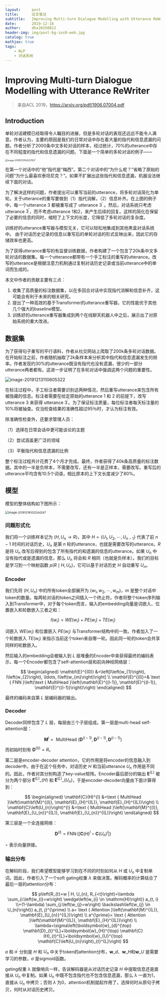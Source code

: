 ```yaml
---
layout:     post
title:      论文笔记
subtitle:   Improving Multi-turn Dialogue Modelling with Utterance ReWriter
date:       2019-12-16
author:     dhx20150812
header-img: img/post-bg-ios9-web.jpg
catalog: true
mathjax: true
tags:
    - NLP
    - 对话系统
---
```


# Improving Multi-turn Dialogue Modelling with Utterance ReWriter

>来自ACL 2019，https://arxiv.org/pdf/1906.07004.pdf

## Introduction

单轮对话建模已经取得令人瞩目的进展，但是多轮对话的表现还远远不能令人满意。作者认为，主要的原因是我们的日常对话中存在着大量的指代和信息遗漏的问题。作者分析了2000条中文多轮对话的样本，经过统计，70%的utterance中存在不同程度的指代和信息遗漏的问题。下面是一个简单的多轮对话的例子——

<img src="https://note.youdao.com/yws/api/personal/file/WEB0359bf9b63981716a269e1e98f6694a2?method=download&shareKey=f6193241573552c5b168720d2bdf2893" alt="image-20191213104237827" style="zoom:50%;" />

在第一个对话中的“他”指代是“梅西”。第二个对话中的“为什么呢？”省略了原始的问题“为什么最喜欢泰坦尼克？”。如果不扩展出这些指代和信息遗漏，机器没法继续下面的对话。

为了解决这样的问题，作者提出可以重写当前的utterance，将多轮对话简化为单轮。关于utterance的重写要做到（1）指代消解，（2）信息补齐。在上图的例子中，每一个utterance 3 都被重写成了 utterance $3^{'}$ 。然后，对话系统只考虑utterance $3^{'}$，而不考虑utterance 1和2，来产生后续的回复。这样的简化在保留了必要的信息的同时，缩短了上下文的长度，它降低了多轮对话的复杂度。

训练好的utterance重写器与模型无关，它可以轻松地集成到其他黑盒对话系统中。 由于对话历史记录的信息以重写后的单轮对话的形式反映出来，因此它的存储效率也更高。

为了获得utterance重写的有监督训练数据，作者构建了一个包含了20k条中文多轮对话的数据集。每一个utterance都带有一个手工标注的重写的utterance。改写的utterance是根据注意力机制通过复制对话历史记录或当前utterance中的单词而生成的。

本文中作者的贡献主要有三点：

1.  收集了高质量的标注数据集，以在多回合对话中实现指代消解和信息补齐，这可能会有利于未来的相关研究。
2.  提出了一种高效的基于Transformer的utterance重写器，它的性能优于其他几个强大的baseline模型。
3.  训练好的utterance重写器集成到两个在线聊天机器人中之后，展示出了对原始系统的重大改进。

## 数据集

为了获得句子重写的平行语料，作者从社交网站上爬取了200k条多轮对话数据。在开始标注之前，作者随机抽取了2k条样本来分析其中指代和信息遗漏发生的频率。作者发现约30%的utterance既没有指代也没有遗漏，很少的一部分utterance两者都有。这进一步证明了在多轮对话中强调这两个问题的重要性。

<img src="https://note.youdao.com/yws/api/personal/file/WEBf2a64d9f3e8be2f00a2f2874fdc393ae?method=download&shareKey=910e749c33cc9b9ab35e68506b7b3e50" alt="image-20191213110605322" style="zoom: is 30%;" />

在标注过程中，手工标注者需要识别这两种情况，然后重写utterance来包含所有被隐藏的信息。标注者需要在给定原始的utterance 1 和 2 的前提下，改写utterance 3 来获得 utterance $3^{'}$。为了保证标注质量，每位标注者每天标注量的10%将被抽查。仅当检查结果的准确性超过95％时，才认为标注有效。

除准确性检查外，还要求管理人员：

（1）选择在日常会话中更可能谈论的主题

（2）尝试涵盖更广泛的领域

（3）平衡指代和信息遗漏的比例

整个标注过程共计花费了4个月才完成。最终，作者获得了40k条高质量的标注数据。其中的一半是负样本，不需要改写，还有一半是正样本，需要改写。重写后的utterance平均含有10.5个词语，相比原本的上下文长度减少了80%。

## 模型

模型的整体结构如下图所示：

<img src="https://note.youdao.com/yws/api/personal/file/WEBe15da8d2ca9e01ae1a9a37f8201b34a5?method=download&amp;shareKey=0071f2b59510a3606795b4fe84e038f5" alt="image-20191216102244247" style="zoom:67%;" />

### 问题形式化

我们将一个训练样本记为 $(H,U_n \rightarrow R)$，其中 $H=\{U_1,U_2,\cdots,U_{n-1}\}$ 代表了前 $n-1$ 时间的对话历史，$U_n$ 是第 $n$ 轮的utterance，也就是需要改写的utterance。$R$ 是将 $U_n$ 改写后得到的包含了所有指代的和遗漏的信息的utterance。如果 $U_n$ 中没有指代或是遗漏的信息，那么 $U_n$ 将会和 $R$ 相同（也就是负样本）。我们的目标是学习到一个映射函数  $p(R \mid H,U_n)$，它可以基于对话历史 $H$ 自动重写 $U_n$。

### Encoder



我们先将 $(H,U_n)$ 中的所有token全部展开为 $(w_1,w_2,\cdots,w_m)$，$m$ 是整个对话中token的数量。每两轮对话的token之间插入一个终止符。作者将整个token序列输入到Transformer中，对于每个token而言，输入的embedding向量是词嵌入、位置嵌入和轮数嵌入三者之和：

$$
I\left(w_{i}\right)=W E\left(w_{i}\right)+P E\left(w_{i}\right)+T E\left(w_{i}\right)
$$

词嵌入 $WE(w_i)$ 和位置嵌入 $PE(w_i)$ 与Transformer结构中的一致。作者加入了一个轮数嵌入 $TE(w_i)$ 来指示当前这个token来自哪一轮。因此同一轮的token会共享同样的轮数嵌入。

然后输入的embedding会被输入到 $L$ 层堆叠的Encoder中来获得最终的编码表示，每一个Encoder都包含了self-attention层和前向神经网络层：

$$
\begin{aligned} \mathbf{E}^{(0)} &=\left[I\left(w_{1}\right), I\left(w_{2}\right), \ldots, I\left(w_{m}\right)\right] \\ \mathbf{E}^{(l)}=& \text { FNN }\left(\text { MultiHead }\left(\mathbf{E}^{(l-1)}, \mathbf{E}^{(l-1)}, \mathbf{E}^{(l-1)}\right)\right) \end{aligned}
$$

最终的编码来自第 $L$ 层编码器的输出。

### Decoder

Decoder同样包含了 $L$ 层，每层由三个子层组成。第一层是multi-head self-attention层：

$$
\mathbf{M}^{l}=\text { MultiHead }\left(\mathbf{D}^{(l-1)}, \mathbf{D}^{(l-1)}, \mathbf{D}^{(l-1)}\right)
$$

而初始时刻有 $\mathbf{D}^{(0)}=R$。

第二层是encoder-decoder attention，它的作用是将encoder的信息融入到decoder中。由于在这个任务中，对话历史 $H$ 和当前utterance $U_n$ 作用是不同的。因此，作者对其分别构造了key-value矩阵。Encoder最后部分的输出 $\mathbf{E}^{(L)}$ 被分为两个部分 $\mathbf{E}^{(L)}\_{(H)}$ 和 $\mathbf{E}^{(L)}\_{(U_n)}$，于是encoder-decoder向量由下面计算得到：

$$
\begin{aligned} \mathbf{C}(H)^{l} &=\text { MultiHead }\left(\mathbf{M}^{(l)}, \mathbf{E}_{H}^{(L)}, \mathbf{E}_{H}^{(L)}\right) \\ \mathbf{C}\left(U_{n}\right)^{l} &=\text { MultiHead }\left(\mathbf{M}^{(l)}, \mathbf{E}_{U_{n}}^{(L)}, \mathbf{E}_{U_{n}}^{(L)}\right) \end{aligned}
$$

第三层是一个全连接网络：

$$
\mathbf{D}^{(l)}=\operatorname{FNN}\left(\left[\mathbf{C}(H)^{l} \circ \mathbf{C}\left(U_{n}\right)^{l}\right]\right)
$$

$\circ$ 表示向量拼接。

### 输出分布

在解码阶段，我们希望模型能够学习到在不同的时刻如何从 $H$ 或 $U_n$ 中复制单词。因此，作者引入了一个soft gating权重 $\lambda$ 来做决策。解码概率的计算结合了最后一层的attention分布：

$$
p\left(R_{t}=w | H, U_{n}, R_{<t}\right)=\lambda  \sum_{i:\left(w_{i}=w\right) \wedge\left(w_{i} \in \mathrm{H}\right)} a_{t, i} \\+(1-\lambda)  \sum_{j:\left(w_{j}=w\right) \backslash\left(w_{j} \in U_{n}\right)} a_{t, j}^{\prime} \\ a= \text { Attention }\left(\mathbf{M}^{(L)}, \mathbf{E}_{U_{n}}^{(L)}\right) \\ a^{\prime}= \text { Attention }\left(\mathbf{M}^{(L)}, \mathbf{E}_{H}^{(L)}\right) \\ \lambda=\sigma\left(\boldsymbol{w}_{d}^{\top} \mathbf{D}_{t}^{L}+\boldsymbol{w}_{H}^{\top} \mathbf{C}(H)_{t}^{L}+\boldsymbol{w}_{U}^{\top} \mathbf{C}\left(U_{n}\right)_{t}^{L}\right)
$$

$a$ 和 $a^{\prime}$ 分别是 $H$ 和 $U_n$ 中关于token的attention分布，$\boldsymbol{w}\_{d}$、$\boldsymbol{w}\_{H}$和$\boldsymbol{w}\_{U}$ 是需要学习的参数，$\sigma$ 是sigmoid函数。

gating权重 λ 就像哨兵一样，告诉解码器是从对话历史记录 $H$ 中提取信息还是直接从 $U_n$ 中复制。如果 $U_n$ 中既不包含指代也不包含信息遗漏，那么 $\lambda$ 一直为1，直接从 $U_n$ 中拷贝；否则 $\lambda$ 为0，attention机制就起作用了，选择何时从原句子拷贝，何时从对话历史拷贝。


